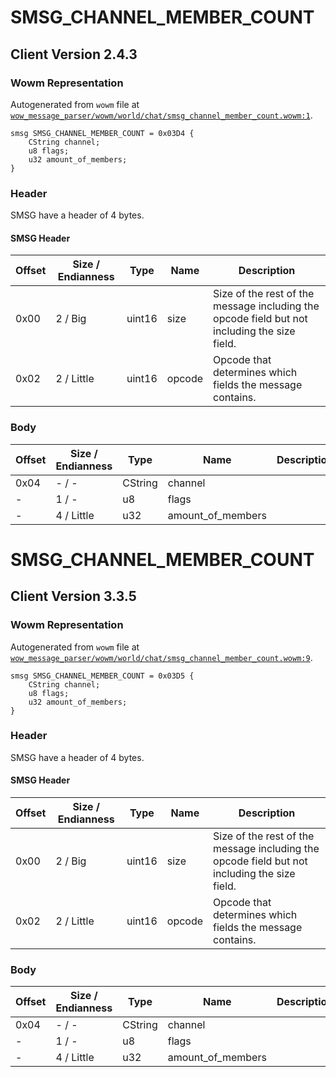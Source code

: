 # SMSG_CHANNEL_MEMBER_COUNT

## Client Version 2.4.3

### Wowm Representation

Autogenerated from `wowm` file at [`wow_message_parser/wowm/world/chat/smsg_channel_member_count.wowm:1`](https://github.com/gtker/wow_messages/tree/main/wow_message_parser/wowm/world/chat/smsg_channel_member_count.wowm#L1).
```rust,ignore
smsg SMSG_CHANNEL_MEMBER_COUNT = 0x03D4 {
    CString channel;
    u8 flags;
    u32 amount_of_members;
}
```
### Header

SMSG have a header of 4 bytes.

#### SMSG Header

| Offset | Size / Endianness | Type   | Name   | Description |
| ------ | ----------------- | ------ | ------ | ----------- |
| 0x00   | 2 / Big           | uint16 | size   | Size of the rest of the message including the opcode field but not including the size field.|
| 0x02   | 2 / Little        | uint16 | opcode | Opcode that determines which fields the message contains.|

### Body

| Offset | Size / Endianness | Type | Name | Description | Comment |
| ------ | ----------------- | ---- | ---- | ----------- | ------- |
| 0x04 | - / - | CString | channel |  |  |
| - | 1 / - | u8 | flags |  |  |
| - | 4 / Little | u32 | amount_of_members |  |  |

# SMSG_CHANNEL_MEMBER_COUNT

## Client Version 3.3.5

### Wowm Representation

Autogenerated from `wowm` file at [`wow_message_parser/wowm/world/chat/smsg_channel_member_count.wowm:9`](https://github.com/gtker/wow_messages/tree/main/wow_message_parser/wowm/world/chat/smsg_channel_member_count.wowm#L9).
```rust,ignore
smsg SMSG_CHANNEL_MEMBER_COUNT = 0x03D5 {
    CString channel;
    u8 flags;
    u32 amount_of_members;
}
```
### Header

SMSG have a header of 4 bytes.

#### SMSG Header

| Offset | Size / Endianness | Type   | Name   | Description |
| ------ | ----------------- | ------ | ------ | ----------- |
| 0x00   | 2 / Big           | uint16 | size   | Size of the rest of the message including the opcode field but not including the size field.|
| 0x02   | 2 / Little        | uint16 | opcode | Opcode that determines which fields the message contains.|

### Body

| Offset | Size / Endianness | Type | Name | Description | Comment |
| ------ | ----------------- | ---- | ---- | ----------- | ------- |
| 0x04 | - / - | CString | channel |  |  |
| - | 1 / - | u8 | flags |  |  |
| - | 4 / Little | u32 | amount_of_members |  |  |

